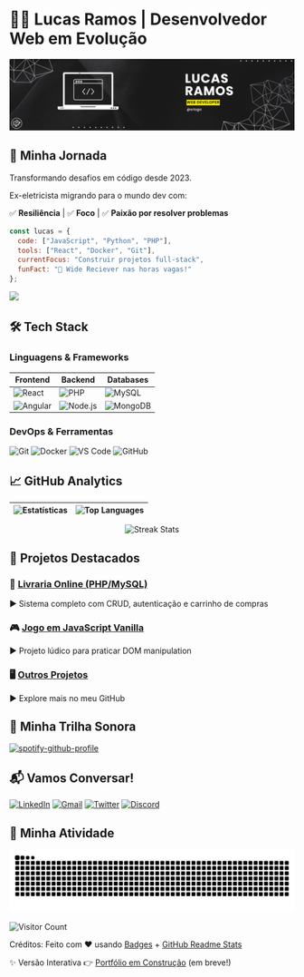 # 👨‍💻 Lucas Ramos | Desenvolvedor Web em Evolução

<img src="https://github.com/srloga/srloga/blob/main/Black%20Web%20Developer%20LinkedIn%20Banner.png">

## 🚀 Minha Jornada
Transformando desafios em código desde 2023.

Ex-eletricista migrando para o mundo dev com:

✅ **Resiliência** | ✅ **Foco** | ✅ **Paixão por resolver problemas**


```javascript
const lucas = {
  code: ["JavaScript", "Python", "PHP"],
  tools: ["React", "Docker", "Git"],
  currentFocus: "Construir projetos full-stack",
  funFact: "🏈 Wide Reciever nas horas vagas!"
};
```


<img src="https://media.giphy.com/media/v1.Y2lkPTc5MGI3NjExcDlwY2V6d2V6Y2F1bWJ0dGJ4Z3B5eHh4eWx0ZzZ6dHk1dGJmZyZlcD12MV9pbnRlcm5hbF9naWZfYnlfaWQmY3Q9Zw/xT5LMHxhOfscxPfIfm/giphy.gif" width="600">


## 🛠 Tech Stack

### Linguagens & Frameworks


| Frontend | Backend | Databases |
|----------|---------|-----------|
| ![React](https://img.shields.io/badge/React-20232A?style=for-the-badge&logo=react&logoColor=61DAFB) | ![PHP](https://img.shields.io/badge/PHP-777BB4?style=for-the-badge&logo=php&logoColor=white) | ![MySQL](https://img.shields.io/badge/MySQL-005C84?style=for-the-badge&logo=mysql&logoColor=white) |
| ![Angular](https://img.shields.io/badge/Angular-DD0031?style=for-the-badge&logo=angular&logoColor=white) | ![Node.js](https://img.shields.io/badge/Node.js-43853D?style=for-the-badge&logo=node.js&logoColor=white) | ![MongoDB](https://img.shields.io/badge/MongoDB-4EA94B?style=for-the-badge&logo=mongodb&logoColor=white) |


### DevOps & Ferramentas


<p align="left">
  <img src="https://img.shields.io/badge/Git-F05032?style=for-the-badge&logo=git&logoColor=white" alt="Git">
  <img src="https://img.shields.io/badge/Docker-2496ED?style=for-the-badge&logo=docker&logoColor=white" alt="Docker">
  <img src="https://img.shields.io/badge/VS_Code-007ACC?style=for-the-badge&logo=visual-studio-code&logoColor=white" alt="VS Code">
  <img src="https://img.shields.io/badge/GitHub-100000?style=for-the-badge&logo=github&logoColor=white" alt="GitHub">
</p>

## 📈 GitHub Analytics
<div align="center">
  
| ![Estatísticas](https://github-readme-stats.vercel.app/api?username=srloga&show_icons=true&theme=radical&hide_border=true&include_all_commits=true) | ![Top Languages](https://github-readme-stats.vercel.app/api/top-langs/?username=srloga&layout=compact&theme=radical&hide_border=true) |
|-------------|-------------|

![Streak Stats](https://streak-stats.demolab.com/?user=srloga&theme=radical&hide_border=true)

</div>

## 🌟 Projetos Destacados

### 🛒 [Livraria Online (PHP/MySQL)](#)  
▶ Sistema completo com CRUD, autenticação e carrinho de compras  

### 🎮 [Jogo em JavaScript Vanilla](https://github.com/srloga/JavaScript-Memory-Game/tree/main)  
▶ Projeto lúdico para praticar DOM manipulation  

### 🖥️ [Outros Projetos](https://github.com/srloga?tab=repositories)  
▶ Explore mais no meu GitHub  

## 🎵 Minha Trilha Sonora

[![spotify-github-profile](https://spotify-github-profile.kittinanx.com/api/view?uid=22zhgaqbewm6pks5j5nuj2lpi&cover_image=false&theme=default&show_offline=false&background_color=121212&interchange=false)](https://spotify-github-profile.kittinanx.com/api/view?uid=22zhgaqbewm6pks5j5nuj2lpi&redirect=true)

## 📬 Vamos Conversar!
<p align="left">
  
[![LinkedIn](https://img.shields.io/badge/LinkedIn-0077B5?style=for-the-badge&logo=linkedin&logoColor=white)](https://linkedin.com/in/lucas-ramos-loga)  [![Gmail](https://img.shields.io/badge/Gmail-D14836?style=for-the-badge&logo=gmail&logoColor=white)](mailto:lucas.vinicius.loga@gmail.com)  [![Twitter](https://img.shields.io/badge/Twitter-1DA1F2?style=for-the-badge&logo=twitter&logoColor=white)](https://twitter.com/sr_loga)  [![Discord](https://img.shields.io/badge/Discord-5865F2?style=for-the-badge&logo=discord&logoColor=white)](https://discordapp.com/users/lucasramos_52656) 

</p>

## 🐍 Minha Atividade

![Snake animation](https://github.com/srloga/srloga/blob/output/github-snake.svg)


![Visitor Count](https://komarev.com/ghpvc/?username=srloga&color=blueviolet&style=flat)




 Créditos: Feito com ❤️ usando [Badges](https://shields.io/) + [GitHub Readme Stats](https://github.com/anuraghazra/github-readme-stats)

✨ Versão Interativa
👉 [Portfólio em Construção](#) (em breve!)

